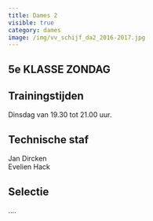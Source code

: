 ```yaml
---
title: Dames 2
visible: true
category: dames
image: /img/vv_schijf_da2_2016-2017.jpg
---
```

## 5e KLASSE ZONDAG

## Trainingstijden

Dinsdag van 19.30 tot 21.00 uur.

## Technische staf

Jan Dircken\
Evelien Hack

## Selectie

....